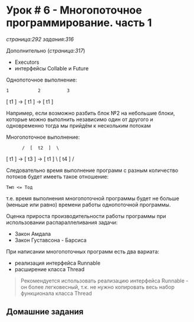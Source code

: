 # Урок # 6 - Многопоточное программирование. часть 1
_страница:292_
_задания:316_

Дополнительно (_страница:317_)
- Executors
- интерфейсы Collable и Future


Однопоточное выполнение:

    1           2          3
[  t1  ] -> [  t1  ] -> [  t1  ]

Например, если возможно разбить блок №2 на небольшие блоки, которые можно выполнить
независимо один от другого и одновременно тогда мы прийдём к нескольким потокам

Многопоточное выполнение:

          /  [  t2  ]  \
[  t1  ] ->  [  t3  ]  -> [  t1  ]
          \  [  t4  ]  /

Следовательно время выполнение программ с разным количество потоков будет имееть такое отношение:

    Tмп <= Tод

т.е. время выполнения многопоточной программы будет не больше (меньше или равно) времени работы однопоточной программы.

Оценка прироста производительности работы программы при использовании распараллеливания задачи:
- Закон Амдала
- Закон Густавсона - Барсиса

При написании многопоточных программ есть два вариата:

- реализация интерфейса Runnable
- расширение класса Thread

> Рекомендуется использовать реализацию интерфейса Runnable - он более легковесный, т.к. не нужно копировать весь набор
функционала класса Thread


























## Домашние задания

